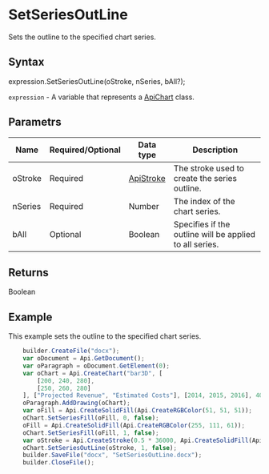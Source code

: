 # SetSeriesOutLine

Sets the outline to the specified chart series.

## Syntax

expression.SetSeriesOutLine(oStroke, nSeries, bAll?);

`expression` - A variable that represents a [ApiChart](../ApiChart.md) class.

## Parametrs

| **Name** | **Required/Optional** | **Data type** | **Description** |
| ------------- | ------------- | ------------- | ------------- |
| oStroke | Required | [ApiStroke](../../ApiStroke/ApiStroke.md) | The stroke used to create the series outline. |
| nSeries | Required | Number | The index of the chart series. |
| bAll | Optional | Boolean | Specifies if the outline will be applied to all series. |

## Returns

Boolean

## Example

This example sets the outline to the specified chart series.

```javascript
	builder.CreateFile("docx");
	var oDocument = Api.GetDocument();
	var oParagraph = oDocument.GetElement(0);
	var oChart = Api.CreateChart("bar3D", [
		[200, 240, 280],
		[250, 260, 280]
	], ["Projected Revenue", "Estimated Costs"], [2014, 2015, 2016], 4051300, 2347595, 24);
	oParagraph.AddDrawing(oChart);
	var oFill = Api.CreateSolidFill(Api.CreateRGBColor(51, 51, 51));
	oChart.SetSeriesFill(oFill, 0, false);
	oFill = Api.CreateSolidFill(Api.CreateRGBColor(255, 111, 61));
	oChart.SetSeriesFill(oFill, 1, false);
	var oStroke = Api.CreateStroke(0.5 * 36000, Api.CreateSolidFill(Api.CreateRGBColor(51, 51, 51)));
	oChart.SetSeriesOutLine(oStroke, 1, false);
	builder.SaveFile("docx", "SetSeriesOutLine.docx");
	builder.CloseFile();
```